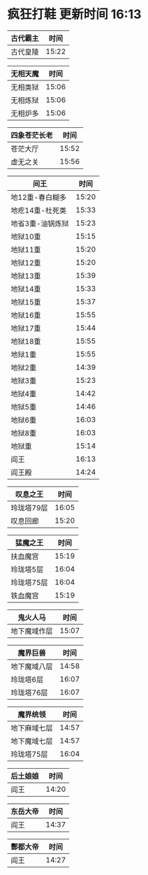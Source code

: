 # 疯狂打鞋 更新时间 16:13

| 古代霸主   | 时间    |
|--------|-------|
| 古代皇陵 | 15:22 |

| 无相天魔   | 时间    |
|--------|-------|
| 无相类狱 | 15:06 |
| 无相炼狱 | 15:06 |
| 无相炉多 | 15:06 |

| 四象苍茫长老   | 时间    |
|--------|-------|
| 苍茫大厅 | 15:52 |
| 虚无之关 | 15:56 |

| 间王   | 时间    |
|--------|-------|
| 地12重-春白糊多 | 15:20 |
| 地疙14重-杜死类 | 15:33 |
| 地省3重-油锅炼狱 | 15:23 |
| 地狱10重 | 15:15 |
| 地狱11重 | 15:20 |
| 地狱12重 | 15:20 |
| 地狱13重 | 15:39 |
| 地狱14重 | 15:33 |
| 地狱15重 | 15:37 |
| 地狱16重 | 15:55 |
| 地狱17重 | 15:44 |
| 地狱18重 | 15:55 |
| 地狱1重 | 15:55 |
| 地狱2重 | 14:39 |
| 地狱3重 | 15:23 |
| 地狱4重 | 14:42 |
| 地狱5重 | 14:46 |
| 地狱6重 | 16:03 |
| 地狱8重 | 16:03 |
| 地狱重 | 15:14 |
| 阎王 | 16:13 |
| 阎王殿 | 14:24 |

| 叹息之王   | 时间    |
|--------|-------|
| 玲珑塔79层 | 16:05 |
| 叹息回廊 | 15:20 |

| 猛魔之王   | 时间    |
|--------|-------|
| 扶血魔宫 | 15:19 |
| 玲珑塔5层 | 16:04 |
| 玲珑塔75层 | 16:04 |
| 铁血魔宫 | 15:19 |

| 鬼火人马   | 时间    |
|--------|-------|
| 地下魔域作层 | 15:07 |

| 魔界巨兽   | 时间    |
|--------|-------|
| 地下魔域八层 | 14:58 |
| 玲珑塔6层 | 16:07 |
| 玲珑塔76层 | 16:07 |

| 魔界统领   | 时间    |
|--------|-------|
| 地下麻域七层 | 14:57 |
| 地下魔域七层 | 14:57 |
| 玲珑塔75层 | 16:04 |

| 后土娘娘   | 时间    |
|--------|-------|
| 阎王 | 14:20 |

| 东岳大帝   | 时间    |
|--------|-------|
| 阎王 | 14:37 |

| 酆都大帝   | 时间    |
|--------|-------|
| 阎王 | 14:27 |